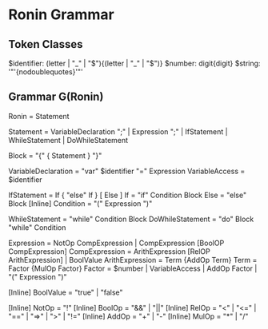 # Ronin Grammar

## Token Classes

$identifier: (letter | "_" | "$"){(letter | "_" | "$")}
$number: digit{digit}
$string: '"'{nodoublequotes}'"'

## Grammar G(Ronin)

Ronin			    =	Statement

Statement           =   VariableDeclaration ";"
                        | Expression ";"
                        | IfStatement
                        | WhileStatement
                        | DoWhileStatement

Block               =   "{" { Statement } "}"

VariableDeclaration =   "var" $identifier "=" Expression
VariableAccess      =   $identifier

IfStatement         =   If { "else" If } [ Else ]
If                  =   "if" Condition Block
Else                =   "else" Block
[Inline] Condition  =   "(" Expression ")"

WhileStatement      =   "while" Condition Block
DoWhileStatement    =   "do" Block "while" Condition

Expression          =   NotOp CompExpression
                        | CompExpression [BoolOP CompExpression]
CompExpression      =   ArithExpression [RelOP ArithExpression] | BoolValue
ArithExpression		=	Term {AddOp Term}
Term			    = 	Factor {MulOp Factor}
Factor			    =	$number | VariableAccess | AddOp Factor | "(" Expression ")"

[Inline] BoolValue           =   "true" | "false"

[Inline] NotOp      =   "!"
[Inline] BoolOp     =   "&&" | "||"
[Inline] RelOp      =   "<" | "<=" | "==" | "=>" | ">" | "!="
[Inline] AddOp		=	"+" | "-"
[Inline] MulOp		=	"*" | "/"